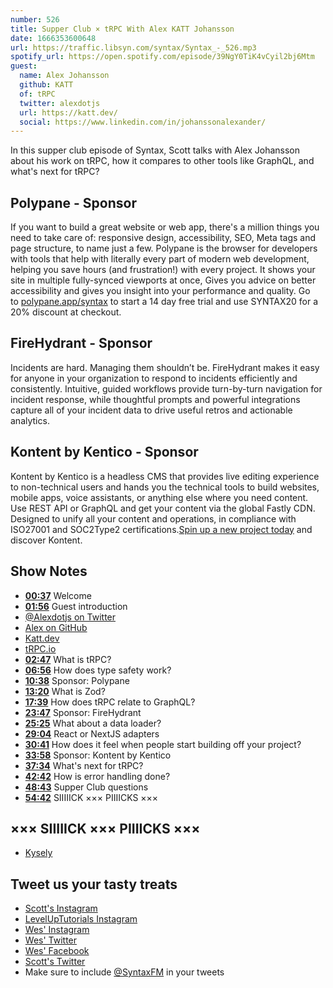 ```yaml
---
number: 526
title: Supper Club × tRPC With Alex KATT Johansson
date: 1666353600648
url: https://traffic.libsyn.com/syntax/Syntax_-_526.mp3
spotify_url: https://open.spotify.com/episode/39NgY0TiK4vCyil2bj6Mtm
guest:
  name: Alex Johansson
  github: KATT
  of: tRPC
  twitter: alexdotjs
  url: https://katt.dev/
  social: https://www.linkedin.com/in/johanssonalexander/
---
```


In this supper club episode of Syntax, Scott talks with Alex Johansson about his work on tRPC, how it compares to other tools like GraphQL, and what's next for tRPC?

## Polypane - Sponsor

If you want to build a great website or web app, there's a million things you need to take care of: responsive design, accessibility, SEO, Meta tags and page structure, to name just a few. Polypane is the browser for developers with tools that help with literally every part of modern web development, helping you save hours (and frustration!) with every project. It shows your site in multiple fully-synced viewports at once, Gives you advice on better accessibility and gives you insight into your performance and quality. Go to [polypane.app/syntax](https://polypane.app/syntax) to start a 14 day free trial and use SYNTAX20 for a 20% discount at checkout.

## FireHydrant - Sponsor

Incidents are hard. Managing them shouldn’t be. FireHydrant makes it easy for anyone in your organization to respond to incidents efficiently and consistently. Intuitive, guided workflows provide turn-by-turn navigation for incident response, while thoughtful prompts and powerful integrations capture all of your incident data to drive useful retros and actionable analytics.

## Kontent by Kentico - Sponsor

Kontent by Kentico is a headless CMS that provides live editing experience to non-technical users and hands you the technical tools to build websites, mobile apps, voice assistants, or anything else where you need content. Use REST API or GraphQL and get your content via the global Fastly CDN. Designed to unify all your content and operations, in compliance with ISO27001 and SOC2Type2 certifications.[Spin up a new project today](kontent.ai/syntax) and discover Kontent.

## Show Notes

- **[00:37](#t=00:37)** Welcome
- **[01:56](#t=01:56)** Guest introduction
- [@Alexdotjs on Twitter](https://twitter.com/alexdotjs)
- [Alex on GitHub](https://github.com/KATT)
- [Katt.dev](https://katt.dev)
- [tRPC.io](https://trpc.io)
- **[02:47](#t=02:47)** What is tRPC?
- **[06:56](#t=06:56)** How does type safety work?
- **[10:38](#t=10:38)** Sponsor: Polypane
- **[13:20](#t=13:20)** What is Zod?
- **[17:39](#t=17:39)** How does tRPC relate to GraphQL?
- **[23:47](#t=23:47)** Sponsor: FireHydrant
- **[25:25](#t=25:25)** What about a data loader?
- **[29:04](#t=29:04)** React or NextJS adapters
- **[30:41](#t=30:41)** How does it feel when people start building off your project?
- **[33:58](#t=33:58)** Sponsor: Kontent by Kentico
- **[37:34](#t=37:34)** What's next for tRPC?
- **[42:42](#t=42:42)** How is error handling done?
- **[48:43](#t=48:43)** Supper Club questions
- **[54:42](#t=54:42)** SIIIIICK ××× PIIIICKS ×××

## ××× SIIIIICK ××× PIIIICKS ×××

- [Kysely](https://github.com/koskimas/kysely)

## Tweet us your tasty treats

- [Scott's Instagram](https://www.instagram.com/stolinski/)
- [LevelUpTutorials Instagram](https://www.instagram.com/LevelUpTutorials/)
- [Wes' Instagram](https://www.instagram.com/wesbos/)
- [Wes' Twitter](https://twitter.com/wesbos)
- [Wes' Facebook](https://www.facebook.com/wesbos.developer)
- [Scott's Twitter](https://twitter.com/stolinski)
- Make sure to include [@SyntaxFM](https://twitter.com/SyntaxFM) in your tweets
